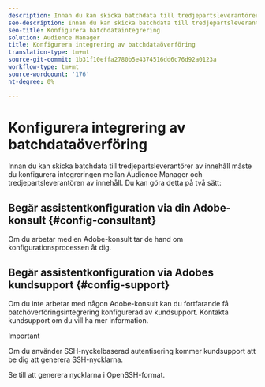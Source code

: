 ```yaml
---
description: Innan du kan skicka batchdata till tredjepartsleverantörer av innehåll måste du konfigurera integreringen mellan Audience Manager och tredjepartsleverantören av innehåll.
seo-description: Innan du kan skicka batchdata till tredjepartsleverantörer av innehåll måste du konfigurera integreringen mellan Audience Manager och tredjepartsleverantören av innehåll.
seo-title: Konfigurera batchdataintegrering
solution: Audience Manager
title: Konfigurera integrering av batchdataöverföring
translation-type: tm+mt
source-git-commit: 1b31f10effa2780b5e4374516dd6c76d92a0123a
workflow-type: tm+mt
source-wordcount: '176'
ht-degree: 0%

---
```



# Konfigurera integrering av batchdataöverföring

Innan du kan skicka batchdata till tredjepartsleverantörer av innehåll måste du konfigurera integreringen mellan Audience Manager och tredjepartsleverantören av innehåll. Du kan göra detta på två sätt:

## Begär assistentkonfiguration via din Adobe-konsult {#config-consultant}

Om du arbetar med en Adobe-konsult tar de hand om konfigurationsprocessen åt dig.

## Begär assistentkonfiguration via Adobes kundsupport {#config-support}

Om du inte arbetar med någon Adobe-konsult kan du fortfarande få batchöverföringsintegrering konfigurerad av kundsupport. Kontakta kundsupport om du vill ha mer information.

>[!IMPORTANT]
>
>Om du använder SSH-nyckelbaserad autentisering kommer kundsupport att be dig att generera SSH-nycklarna.
>
> Se till att generera nycklarna i OpenSSH-format.